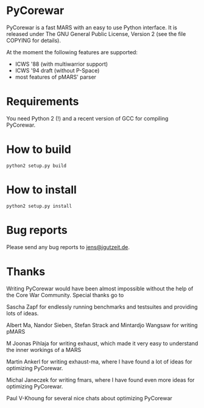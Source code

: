# PyCorewar

PyCorewar is a fast MARS with an easy to use Python interface. It is
released under The GNU General Public License, Version 2 (see the file
COPYING for details).

At the moment the following features are supported:

- ICWS '88 (with multiwarrior support)
- ICWS '94 draft (without P-Space)
- most features of pMARS' parser

# Requirements

You need Python 2 (!) and a recent version of GCC for compiling PyCorewar.

# How to build

  `python2 setup.py build`

# How to install

  `python2 setup.py install`

# Bug reports

Please send any bug reports to [jens@jgutzeit.de](mailto:jens@jgutzeit.de).

# Thanks

Writing PyCorewar would have been almost impossible without the help of the
Core War Community. Special thanks go to

  Sascha Zapf for endlessly running benchmarks and testsuites and providing
  lots of ideas.

  Albert Ma, Nandor Sieben, Stefan Strack and Mintardjo Wangsaw for writing
  pMARS

  M Joonas Pihlaja for writing exhaust, which made it very easy to understand
  the inner workings of a MARS

  Martin Ankerl for writing exhaust-ma, where I have found a lot of ideas
  for optimizing PyCorewar.

  Michal Janeczek for writing fmars, where I have found even more ideas for
  optimizing PyCorewar.

  Paul V-Khoung for several nice chats about optimizing PyCorewar
